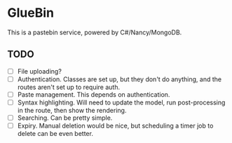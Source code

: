 # GlueBin

This is a pastebin service, powered by C#/Nancy/MongoDB.

## TODO

* [ ] File uploading?
* [ ] Authentication. Classes are set up, but they don't do anything, and the routes aren't set up to require auth.
* [ ] Paste management. This depends on authentication.
* [ ] Syntax highlighting. Will need to update the model, run post-processing in the route, then show the rendering.
* [ ] Searching. Can be pretty simple.
* [ ] Expiry. Manual deletion would be nice, but scheduling a timer job to delete can be even better.